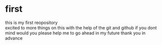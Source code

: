 # first
this is my first reopository 
<br> 
excited to more things on this with the help of the git and github if you dont mind would you please help me to go ahead in my future thank you in advance
